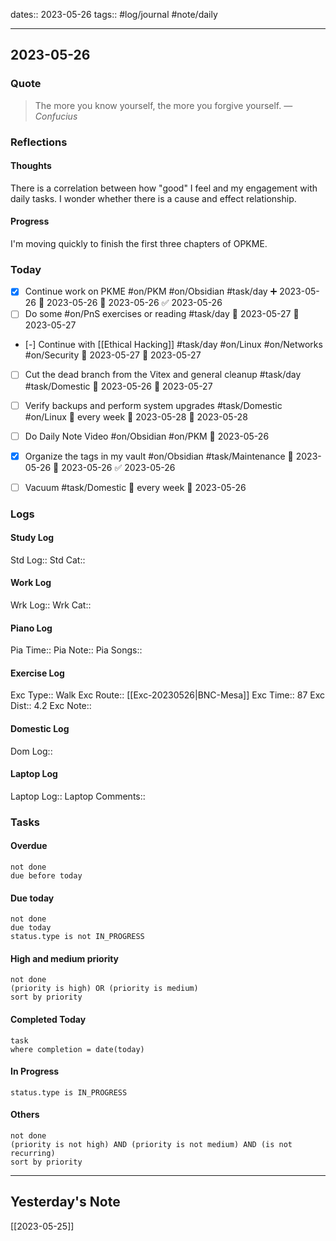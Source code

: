 dates:: 2023-05-26
tags:: #log/journal #note/daily 

---
## 2023-05-26

### Quote

> The more you know yourself, the more you forgive yourself.
> — <cite>Confucius</cite>



### Reflections

#### Thoughts
There is a correlation between how "good" I feel and my engagement with daily tasks. I wonder whether there is a cause and effect relationship.

#### Progress

I'm moving quickly to finish the first three chapters of OPKME.


### Today

- [x] Continue work on PKME #on/PKM #on/Obsidian #task/day ➕ 2023-05-26 🛫 2023-05-26 📅 2023-05-26 ✅ 2023-05-26
- [ ] Do some #on/PnS exercises or reading #task/day 🛫 2023-05-27 📅 2023-05-27
- [-] Continue with [[Ethical Hacking]] #task/day #on/Linux #on/Networks #on/Security 🛫 2023-05-27 📅 2023-05-27
- [ ] Cut the dead branch from the Vitex and general cleanup #task/day #task/Domestic 🛫 2023-05-26 📅 2023-05-27
- [ ] Verify backups and perform system upgrades #task/Domestic #on/Linux 🔁 every week 🛫 2023-05-28 📅 2023-05-28
- [ ] Do Daily Note Video #on/Obsidian #on/PKM 🛫 2023-05-26 
- [x] Organize the tags in my vault #on/Obsidian #task/Maintenance 🛫 2023-05-26 📅 2023-05-26 ✅ 2023-05-26
- [ ] Vacuum #task/Domestic 🔁 every week 🛫 2023-05-26


### Logs

#### Study Log
Std Log:: 
Std Cat:: 

#### Work Log
Wrk Log:: 
Wrk Cat:: 

#### Piano Log

Pia Time:: 
Pia Note:: 
Pia Songs:: 

#### Exercise Log

Exc Type:: Walk
Exc Route:: [[Exc-20230526|BNC-Mesa]]
Exc Time:: 87
Exc Dist:: 4.2
Exc Note:: 

#### Domestic Log

Dom Log:: 

#### Laptop Log

Laptop Log:: 
Laptop Comments::


### Tasks

#### Overdue

```tasks
not done
due before today
```


#### Due today

```tasks
not done
due today
status.type is not IN_PROGRESS
```

#### High and medium priority

```tasks
not done
(priority is high) OR (priority is medium)
sort by priority
```

#### Completed Today

```dataview
task
where completion = date(today)
```


#### In Progress

```tasks
status.type is IN_PROGRESS
```

#### Others

```tasks
not done
(priority is not high) AND (priority is not medium) AND (is not recurring)
sort by priority
```


---


## Yesterday's Note

[[2023-05-25]]


